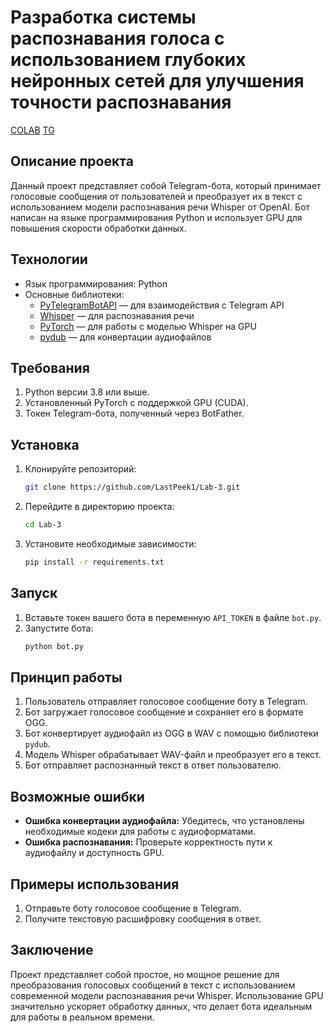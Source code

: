 # Разработка системы распознавания голоса с использованием глубоких нейронных сетей для улучшения точности распознавания
[COLAB](https://colab.research.google.com/drive/1roXCUIT8J9LsLAAVYxytE3HSI4BOaMoI?authuser=2#scrollTo=cmBgvAe1wxyV)
[TG](t.me/alkashGPT3_bot)
## Описание проекта

Данный проект представляет собой Telegram-бота, который принимает голосовые сообщения от пользователей и преобразует их в текст с использованием модели распознавания речи Whisper от OpenAI. Бот написан на языке программирования Python и использует GPU для повышения скорости обработки данных.

## Технологии

- Язык программирования: Python
- Основные библиотеки:
  - [PyTelegramBotAPI](https://github.com/eternnoir/pyTelegramBotAPI) — для взаимодействия с Telegram API
  - [Whisper](https://github.com/openai/whisper) — для распознавания речи
  - [PyTorch](https://pytorch.org/) — для работы с моделью Whisper на GPU
  - [pydub](https://github.com/jiaaro/pydub) — для конвертации аудиофайлов

## Требования

1. Python версии 3.8 или выше.
2. Установленный PyTorch с поддержкой GPU (CUDA).
3. Токен Telegram-бота, полученный через BotFather.

## Установка

1. Клонируйте репозиторий:
   ```bash
   git clone https://github.com/LastPeek1/Lab-3.git
   ```
2. Перейдите в директорию проекта:
   ```bash
   cd Lab-3
   ```
3. Установите необходимые зависимости:
   ```bash
   pip install -r requirements.txt
   ```
   

## Запуск

1. Вставьте токен вашего бота в переменную `API_TOKEN` в файле `bot.py`.
2. Запустите бота:
   ```bash
   python bot.py
   ```

## Принцип работы

1. Пользователь отправляет голосовое сообщение боту в Telegram.
2. Бот загружает голосовое сообщение и сохраняет его в формате OGG.
3. Бот конвертирует аудиофайл из OGG в WAV с помощью библиотеки `pydub`.
4. Модель Whisper обрабатывает WAV-файл и преобразует его в текст.
5. Бот отправляет распознанный текст в ответ пользователю.

## Возможные ошибки

- **Ошибка конвертации аудиофайла:** Убедитесь, что установлены необходимые кодеки для работы с аудиоформатами.
- **Ошибка распознавания:** Проверьте корректность пути к аудиофайлу и доступность GPU.

## Примеры использования

1. Отправьте боту голосовое сообщение в Telegram.
2. Получите текстовую расшифровку сообщения в ответ.

## Заключение

Проект представляет собой простое, но мощное решение для преобразования голосовых сообщений в текст с использованием современной модели распознавания речи Whisper. Использование GPU значительно ускоряет обработку данных, что делает бота идеальным для работы в реальном времени.
